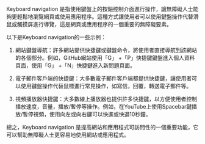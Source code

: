 

Keyboard navigation 是指使用鍵盤上的按鈕控制介面進行操作，讓無障礙人士能夠更輕鬆地瀏覽網頁或使用應用程序。這種方式讓使用者可以使用鍵盤操作代替滑鼠或觸摸屏進行導覽，這是網頁或應用程序的一個重要的無障礙要素。

以下是Keyboard navigation的一些示例：

1. 網站鍵盤導航：許多網站提供快捷鍵或鍵盤命令，將使用者直接導航到該網站的各個部分。例如，GitHub網站使用「G」 +「P」快捷鍵鍵盤進入個人資料頁面，使用「G」 +「N」快捷鍵進入新問題頁面。

2. 電子郵件客戶端的快捷鍵：大多數電子郵件客戶端都提供快捷鍵，讓使用者可以使用鍵盤操作代替鼠標進行常見操作，如寫信，回覆，轉送電子郵件等。

3. 視頻播放器快捷鍵：大多數線上播放器也提供許多快捷鍵，以方便使用者控制播放速度，音量，播放/暫停等操作。例如，在YouTube上使用Spacebar鍵播放/暫停視頻，使用向左或向右鍵可以快進或快退10秒鐘。

總之，Keyboard navigation 是提高網站和應用程式可訪問性的一個重要功能，它可以幫助無障礙人士更容易地使用網站或應用程式。